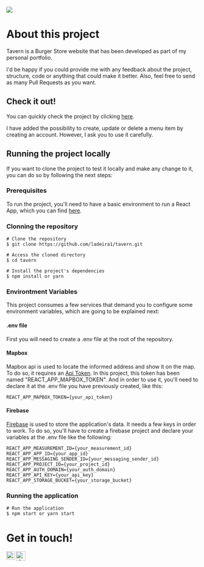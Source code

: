<br />
<img align="center" src="https://github.com/ladeira1/tavern/blob/main/docs/introduction.gif?raw=true">
<br />

# About this project

Tavern is a Burger Store website that has been developed as part of my personal portfolio.

I'd be happy if you could provide me with any feedback about the project, structure, code or anything that could make it better. Also, feel free to send as many Pull Requests as you want.

## Check it out!

You can quickly check the project by clicking [here](https://tavern-app.vercel.app/).

I have added the possibility to create, update or delete a menu item by creating an account. However, I ask you to use it carefully.

## Running the project locally

If you want to clone the project to test it locally and make any change to it, you can do so by following the next steps:

### Prerequisites
To run the project, you'll need to have a basic environment to run a React App, which you can find [here](https://reactjs.org/).

### Clonning the repository

````
# Clone the repository
$ git clone https://github.com/ladeira1/tavern.git

# Access the cloned directory
$ cd tavern

# Install the project's dependencies
$ npm install or yarn
````

### Environtment Variables
This project consumes a few services that demand you to configure some environment variables, which are going to be explained next:

#### .env file
First you will need to create a .env file at the root of the repository.

#### Mapbox
Mapbox api is used to locate the informed address and show it on the map. To do so, it requires an [Api Token](https://account.mapbox.com/).
In this project, this token has been named "REACT_APP_MAPBOX_TOKEN". And in order to use it, you'll need to declare it at the .env file you have previously created, like this:
````
REACT_APP_MAPBOX_TOKEN={your_api_token}
````

#### Firebase
[Firebase](https://firebase.google.com/) is used to store the application's data. It needs a few keys in order to work. To do so, you'll have to create a firebase project and declare your variables at the .env file like the following:
````
REACT_APP_MEASUREMENT_ID={your_measurement_id}
REACT_APP_APP_ID={your_app_id}
REACT_APP_MESSAGING_SENDER_ID={your_messaging_sender_id}
REACT_APP_PROJECT_ID={your_project_id}
REACT_APP_AUTH_DOMAIN={your_auth_domain}
REACT_APP_API_KEY={your_api_key}
REACT_APP_STORAGE_BUCKET={your_storage_bucket}
````

### Running the application

````
# Run the application
$ npm start or yarn start
````

# Get in touch!

<div align="center">
  <a href="https://www.linkedin.com/in/ladeira1/">
    <img align="left" alt="João's LinkedIN" width="22px" src="https://raw.githubusercontent.com/peterthehan/peterthehan/master/assets/linkedin.svg" />
  </a>

  <a href="mailto:joaoladeirag@gmail.com">
    <img align="left" alt="João's Gmail" height="25px" src="https://img.shields.io/badge/-joaoladeirag@gmail.com-263238?style=flat-square&labelColor=263238&logo=gmail&logoColor=white&link=mailto:joaoladeirag@gmail.com" />
  </a>
  <br/>
  </div>

  <br />
